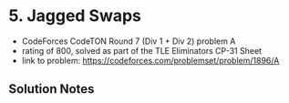# 5. Jagged Swaps

* CodeForces CodeTON Round 7 (Div 1 + Div 2) problem A
* rating of 800, solved as part of the TLE Eliminators CP-31 Sheet
* link to problem: https://codeforces.com/problemset/problem/1896/A

## Solution Notes